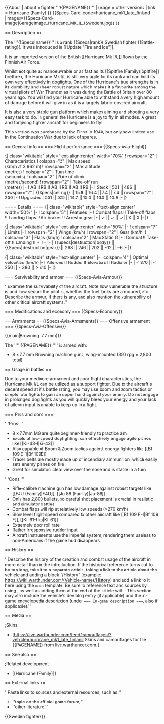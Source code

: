 {{About
| about = fighter '''{{PAGENAME}}'''
| usage = other versions
| link = Hurricane (Family)
}}
{{Specs-Card
|code=hurricane_mk1_late_finland
|images={{Specs-Card-Image|GarageImage_Hurricane_Mk_IL_(Sweden).jpg}}
}}

== Description ==
<!-- ''In the description, the first part should be about the history of and the creation and combat usage of the aircraft, as well as its key features. In the second part, tell the reader about the aircraft in the game. Insert a screenshot of the vehicle, so that if the novice player does not remember the vehicle by name, he will immediately understand what kind of vehicle the article is talking about.'' -->
The '''{{Specs|name}}''' is a rank {{Specs|rank}} Swedish fighter {{Battle-rating}}. It was introduced in [[Update "Fire and Ice"]].

It is an imported version of the British [[Hurricane Mk I/L]] flown by the Finnish Air Force.

Whilst not quite as manoeuvrable or as fast as its [[Spitfire (Family)|Spitfire]] brethren, the Hurricane Mk I/L is still very agile for its rank and can hold its own very effectively in dogfights. One of the Hurricane's true strengths is in its durability and sheer robust nature which makes it a favourite among the virtual pilots of War Thunder as it was during the Battle of Britain over 80 years ago. You will find your Hurricane able to withstand a very high amount of damage before it will give in as it is a largely fabric-covered aircraft.

It is also a very stable gun platform which makes aiming and shooting a very easy task to do. In general the Hurricane is a joy to fly in all modes. A great and forgiving fighter aircraft for beginners to fly!

This version was purchased by the Finns in 1940, but only saw limited use in the Continuation War due to lack of spares.

== General info ==
=== Flight performance ===
{{Specs-Avia-Flight}}
<!-- ''Describe how the aircraft behaves in the air. Speed, manoeuvrability, acceleration and allowable loads - these are the most important characteristics of the vehicle.'' -->

{| class="wikitable" style="text-align:center" width="70%"
! rowspan="2" | Characteristics
! colspan="2" | Max speed<br>(km/h at 3,962 m)
! rowspan="2" | Max altitude<br>(metres)
! colspan="2" | Turn time<br>(seconds)
! colspan="2" | Rate of climb<br>(metres/second)
! rowspan="2" | Take-off run<br>(metres)
|-
! AB !! RB !! AB !! RB !! AB !! RB
|-
! Stock
| 501 || 486 || rowspan="2" | {{Specs|ceiling}} || 15.9 || 16.4 || 7.4 || 7.4 || rowspan="2" | 250
|-
! Upgraded
| 551 || 525 || 14.7 || 15.0 || 16.0 || 10.9
|-
|}

==== Details ====
{| class="wikitable" style="text-align:center" width="50%"
|-
! colspan="5" | Features
|-
! Combat flaps !! Take-off flaps !! Landing flaps !! Air brakes !! Arrestor gear
|-
| ✓ || ✓ || ✓ || X || X    <!-- ✓ -->
|-
|}

{| class="wikitable" style="text-align:center" width="50%"
|-
! colspan="7" | Limits
|-
! rowspan="2" | Wings (km/h)
! rowspan="2" | Gear (km/h)
! colspan="3" | Flaps (km/h)
! colspan="2" | Max Static G
|-
! Combat !! Take-off !! Landing !! + !! -
|-
| {{Specs|destruction|body}} || {{Specs|destruction|gear}} || 268 || 246 || 202 || ~12 || ~6
|-
|}

{| class="wikitable" style="text-align:center"
|-
! colspan="4" | Optimal velocities (km/h)
|-
! Ailerons !! Rudder !! Elevators !! Radiator
|-
| < 370 || < 250 || < 380 || > 410
|-
|}

=== Survivability and armour ===
{{Specs-Avia-Armour}}
<!-- ''Examine the survivability of the aircraft. Note how vulnerable the structure is and how secure the pilot is, whether the fuel tanks are armoured, etc. Describe the armour, if there is any, and also mention the vulnerability of other critical aircraft systems.'' -->
''Examine the survivability of the aircraft. Note how vulnerable the structure is and how secure the pilot is, whether the fuel tanks are armoured, etc. Describe the armour, if there is any, and also mention the vulnerability of other critical aircraft systems.''

=== Modifications and economy ===
{{Specs-Economy}}

== Armaments ==
{{Specs-Avia-Armaments}}
=== Offensive armament ===
{{Specs-Avia-Offensive}}
<!-- ''Describe the offensive armament of the aircraft, if any. Describe how effective the cannons and machine guns are in a battle, and also what belts or drums are better to use. If there is no offensive weaponry, delete this subsection.'' -->
{{main|Browning (7.7 mm)}}

The '''''{{PAGENAME}}''''' is armed with:

* 8 x 7.7 mm Browning machine guns, wing-mounted (350 rpg = 2,800 total)

== Usage in battles ==
<!-- ''Describe the tactics of playing in the aircraft, the features of using aircraft in a team and advice on tactics. Refrain from creating a "guide" - do not impose a single point of view, but instead, give the reader food for thought. Examine the most dangerous enemies and give recommendations on fighting them. If necessary, note the specifics of the game in different modes (AB, RB, SB).'' -->
Due to your mediocre armament and poor flight characteristics, the Hurricane Mk I/L can be utilized as a support fighter. Due to the aircraft's decent speed at it's battle rating, you may use boom and zoom tactics or simple rate fights to gain an upper hand against your enemy. Do not engage in prolonged dog fights as you will quickly bleed your energy and your lack of aileron input is unable to keep up in a fight.

=== Pros and cons ===
<!-- ''Summarise and briefly evaluate the vehicle in terms of its characteristics and combat effectiveness. Mark its pros and cons in the bulleted list. Try not to use more than 6 points for each of the characteristics. Avoid using categorical definitions such as "bad", "good" and the like - use substitutions with softer forms such as "inadequate" and "effective".'' -->'''Pros:'''

* 8 x 7.7mm MG are quite beginner-friendly to practice aim
* Excels at low-speed dogfighting, can effectively engage agile planes like [[Ki-43-I|Ki-43]]
* Also capable of Boom & Zoom tactics against energy fighters like [[Bf 109 E-1|Bf 109E]]
* Tracer belts are mostly made up of incendiary ammunition, which easily sets enemy planes on fire
* Great for simulator: clear view over the nose and is stable in a turn

'''Cons:'''

* Rifle-calibre machine gun has low damage against robust targets like [[F4U (Family)|F4U]], [[Ju 88 (Family)|Ju-88]]
* Only has 2,800 bullets, so careful shot placement is crucial in realistic and simulator battles
* Combat flaps will rip at relatively low speeds (>270 km/h)
* Slow level flight speed compared to other aircraft like [[Bf 109 F-1|Bf 109 F]], [[Ki-61-I ko|Ki-61]]
* Extremely poor roll rate
* Rather irresponsive rudder input
* Aircraft instruments use the imperial system, rendering them useless to non-Americans if the game hud disappears

== History ==
<!-- ''Describe the history of the creation and combat usage of the aircraft in more detail than in the introduction. If the historical reference turns out to be too long, take it to a separate article, taking a link to the article about the vehicle and adding a block "/History" (example: <nowiki>https://wiki.warthunder.com/(Vehicle-name)/History</nowiki>) and add a link to it here using the <code>main</code> template. Be sure to reference text and sources by using <code><nowiki><ref></ref></nowiki></code>, as well as adding them at the end of the article with <code><nowiki><references /></nowiki></code>. This section may also include the vehicle's dev blog entry (if applicable) and the in-game encyclopedia description (under <code><nowiki>=== In-game description ===</nowiki></code>, also if applicable).'' -->
''Describe the history of the creation and combat usage of the aircraft in more detail than in the introduction. If the historical reference turns out to be too long, take it to a separate article, taking a link to the article about the vehicle and adding a block "/History" (example: <nowiki>https://wiki.warthunder.com/(Vehicle-name)/History</nowiki>) and add a link to it here using the <code>main</code> template. Be sure to reference text and sources by using <code><nowiki><ref></ref></nowiki></code>, as well as adding them at the end of the article with <code><nowiki><references /></nowiki></code>. This section may also include the vehicle's dev blog entry (if applicable) and the in-game encyclopedia description (under <code><nowiki>=== In-game description ===</nowiki></code>, also if applicable).''

== Media ==
<!-- ''Excellent additions to the article would be video guides, screenshots from the game, and photos.'' -->

;Skins

* [https://live.warthunder.com/feed/camouflages/?vehicle=hurricane_mk1_late_finland Skins and camouflages for the {{PAGENAME}} from live.warthunder.com.]

== See also ==
<!-- ''Links to the articles on the War Thunder Wiki that you think will be useful for the reader, for example:''
* ''reference to the series of the aircraft;''
* ''links to approximate analogues of other nations and research trees.'' -->

;Related development

* [[Hurricane (Family)]]

== External links ==
<!-- ''Paste links to sources and external resources, such as:''
* ''topic on the official game forum;''
* ''other literature.'' -->
''Paste links to sources and external resources, such as:''

* ''topic on the official game forum;''
* ''other literature.''

{{Sweden fighters}}